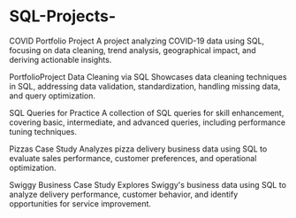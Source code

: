 # SQL-Projects-

COVID Portfolio Project
A project analyzing COVID-19 data using SQL, focusing on data cleaning, trend analysis, geographical impact, and deriving actionable insights.

PortfolioProject Data Cleaning via SQL
Showcases data cleaning techniques in SQL, addressing data validation, standardization, handling missing data, and query optimization.

SQL Queries for Practice
A collection of SQL queries for skill enhancement, covering basic, intermediate, and advanced queries, including performance tuning techniques.

Pizzas Case Study
Analyzes pizza delivery business data using SQL to evaluate sales performance, customer preferences, and operational optimization.

Swiggy Business Case Study
Explores Swiggy's business data using SQL to analyze delivery performance, customer behavior, and identify opportunities for service improvement.
